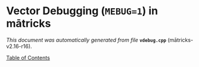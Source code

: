 
# Vector Debugging (`MEBUG=1`) in mātricks
_This document was automatically generated from file_ **`vdebug.cpp`** (mātricks-v2.16-r16).


[Table of Contents](README.md)

